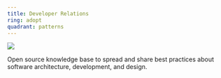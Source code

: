 ```yaml
---
title: Developer Relations
ring: adopt
quadrant: patterns
---
```


[![](https://img.shields.io/badge/archicionado-19967d?logo=serverfault&logoColor=000&style=flat)](https://archicionado.com/)

Open source knowledge base to spread and share best practices about software architecture, development, and design.